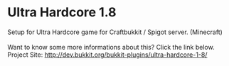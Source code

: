 # Ultra Hardcore 1.8
Setup for Ultra Hardcore game for Craftbukkit / Spigot server. (Minecraft)
<br/><br/>
Want to know some more informations about this? Click the link below.<br/>
Project Site: http://dev.bukkit.org/bukkit-plugins/ultra-hardcore-1-8/

